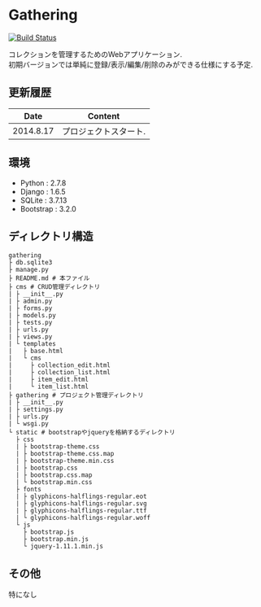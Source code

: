 Gathering
===
[![Build Status](https://secure.travis-ci.org/dulkappa/gathering.png)](https://travis-ci.org/dulkappa/gathering)

コレクションを管理するためのWebアプリケーション.  
初期バージョンでは単純に登録/表示/編集/削除のみができる仕様にする予定.

更新履歴
---
|Date|Content|
|:-:|:-:|
|2014.8.17|プロジェクトスタート.|

環境
---
- Python : 2.7.8
- Django : 1.6.5
- SQLite : 3.7.13
- Bootstrap : 3.2.0

ディレクトリ構造
---
```shell
gathering
├ db.sqlite3
├ manage.py
├ README.md # 本ファイル
├ cms # CRUD管理ディレクトリ
| ├ __init__.py
| ├ admin.py
| ├ forms.py
| ├ models.py
| ├ tests.py
| ├ urls.py
| ├ views.py
| └ templates
|   ├ base.html
|   └ cms
|     ├ collection_edit.html
|     ├ collection_list.html
|     ├ item_edit.html
|     └ item_list.html
├ gathering # プロジェクト管理ディレクトリ
| ├ __init__.py
| ├ settings.py  
| ├ urls.py
| └ wsgi.py
└ static # bootstrapやjqueryを格納するディレクトリ
  ├ css
  | ├ bootstrap-theme.css
  | ├ bootstrap-theme.css.map
  | ├ bootstrap-theme.min.css
  | ├ bootstrap.css
  | ├ bootstrap.css.map
  | └ bootstrap.min.css
  ├ fonts
  | ├ glyphicons-halflings-regular.eot
  | ├ glyphicons-halflings-regular.svg
  | ├ glyphicons-halflings-regular.ttf
  | └ glyphicons-halflings-regular.woff
  └ js
    ├ bootstrap.js
    ├ bootstrap.min.js
    └ jquery-1.11.1.min.js
```

その他
---
特になし
